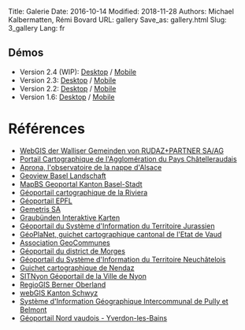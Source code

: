 Title: Galerie
Date: 2016-10-14
Modified: 2018-11-28
Authors: Michael Kalbermatten, Rémi Bovard
URL: gallery
Save_as: gallery.html
Slug: 3_gallery
Lang: fr

## Démos

* Version 2.4 (WIP): [Desktop](https://geomapfish-demo-dc.camptocamp.com/2.4/?lang=fr) / [Mobile](https://geomapfish-demo-dc.camptocamp.com/2.4/mobile/?lang=fr)
* Version 2.3: [Desktop](https://geomapfish-demo.camptocamp.com/2.3/?lang=fr) / [Mobile](https://geomapfish-demo.camptocamp.com/2.3/mobile/?lang=fr)
* Version 2.2: [Desktop](https://geomapfish-demo.camptocamp.net/2.2/?lang=fr) / [Mobile](https://geomapfish-demo.camptocamp.net/2.2/mobile/?lang=fr)
* Version 1.6: [Desktop](https://geomapfish-demo.camptocamp.net/1.6/) / [Mobile](https://geomapfish-demo.camptocamp.net/1.6/mobile/)

# Références

* [WebGIS der Walliser Gemeinden von RUDAZ+PARTNER SA/AG](https://www.vsgis.ch/)
* [Portail Cartographique de l'Agglomération du Pays Châtelleraudais](https://carto.grand-chatellerault.fr/)
* [Aprona, l'observatoire de la nappe d'Alsace](https://carto.aprona.net/)
* [Geoview Basel Landschaft](https://geoview.bl.ch/)
* [MapBS Geoportal Kanton Basel-Stadt](https://map.geo.bs.ch/)
* [Géoportail cartographique de la Riviera](https://map.cartoriviera.ch/)
* [Géoportail EPFL](https://geoportail.epfl.ch/)
* [Gemetris SA](http://www.gemetris.ch/prestations#SIG)
* [Graubünden Interaktive Karten](http://map.geo.gr.ch/)
* [Géoportail du Système d'Information du Territoire Jurassien](https://geo.jura.ch/)
* [GéoPlaNet, guichet cartographique cantonal de l'Etat de Vaud](http://www.geo.vd.ch/)
* [Association GeoCommunes](http://www.geocommunes.ch/references/)
* [Géoportail du district de Morges](https://map.cjl.ch/)
* [Géoportail du Système d'Information du Territoire Neuchâtelois](https://sitn.ne.ch/)
* [Guichet cartographique de Nendaz](https://nendaz-geoportail.sig.cloud.camptocamp.net/)
* [SITNyon Géoportail de la Ville de Nyon](https://map.nyon.ch/)
* [RegioGIS Berner Oberland](http://map.regiogis-beo.ch/)
* [webGIS Kanton Schwyz](https://map.geo.sz.ch/)
* [Système d'Information Géographique Intercommunal de Pully et Belmont](https://www.sigip.ch/)
* [Géoportail Nord vaudois - Yverdon-les-Bains](https://mapnv.ch/)
